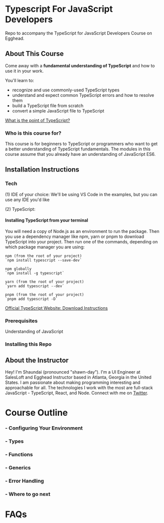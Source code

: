 # Typescript For JavaScript Developers

Repo to accompany the TypeScript for JavaScript Developers Course on Egghead.

## About This Course
Come away with a **fundamental understanding of TypeScript** and how to use it in your work.

You'll learn to:

- recognize and use commonly-used TypeScript types
- understand and expect common TypeScript errors and how to resolve them
- build a TypeScript file from scratch
- convert a simple JavaScript file to TypeScript

[What is the point of TypeScript?](https://dev.to/shaundai/typescript-what-s-the-point-51l6)


### Who is this course for?
This course is for beginners to TypeScript or programmers who want to get a better understanding of TypeScript fundamentals.  The modules in this course assume that you already have an understanding of JavaScript ES6.

## Installation Instructions

### Tech

(1) IDE of your choice:
We'll be using VS Code in the examples, but you can use any IDE you'd like

(2) TypeScript:

#### Installing TypeScript from your terminal
You will need a copy of Node.js as an environment to run the package. Then you use a dependency manager like npm, yarn or pnpm to download TypeScript into your project.  Then run one of the commands, depending on which package manager you are using:

    npm (from the root of your project)
    `npm install typescript --save-dev`

    npm globally
    `npm install -g typescript`

    yarn (from the root of your project)
    `yarn add typescript --dev`

    pnpm (from the root of your project)
    `pnpm add typescript -D`

[Official TypeScript Website: Download Instructions](https://www.typescriptlang.org/download)


### Prerequisites

Understanding of JavaScript

### Installing this Repo



## About the Instructor

Hey! I'm Shaundai (pronounced "shawn-day").  I'm a UI Engineer at SalesLoft and Egghead Instructor based in Atlanta, Georgia in the United States.  I am passionate about making programming interesting and approachable for all.  The technologies I work with the most are full-stack JavaScript - TypeScript, React, and Node.  Connect with me on [Twitter](https://twitter.com/shaundai).


# Course Outline

  ### - Configuring Your Environment
  ### - Types
  ### - Functions
  ### - Generics
  ### - Error Handling
  ### - Where to go next

# FAQs
